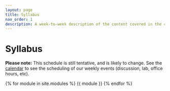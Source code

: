 ```yaml
---
layout: page
title: Syllabus
nav_order: 1
description: A week-to-week description of the content covered in the course.
---
```


# Syllabus

<!-- Coming soon -->


**Please note:** This schedule is still tentative, and is likely to change. See the <a href="{{ site.baseurl }}/calendar">calendar</a> to see the scheduling of our weekly events (discussion, lab, office hours, etc).


{% for module in site.modules %}
{{ module }}
{% endfor %}
